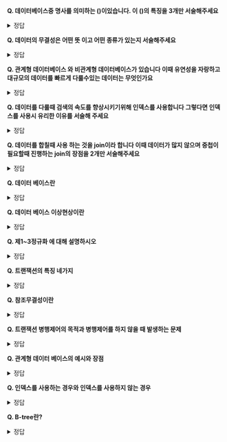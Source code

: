 **Q. 데이터베이스중 명사를 의미하는 ()이있습니다. 이 ()의 특징을 3개만 서술해주세요**    
<details>
<summary>정답</summary>
<br>

</details>

**Q. 데이터의 무결성은 어떤 뜻 이고 어떤 종류가 있는지 서술해주세요**    
<details>
<summary>정답</summary>
<br>

</details>

**Q. 관계형 데이터베이스 와 비관계형 데이터베이스가 있습니다 이때 유연성을 자랑하고 대규모의 데이터를 빠르게 다룰수있는 데이터는 무엇인가요**    
<details>
<summary>정답</summary>
<br>

</details>

**Q. 데이터를 다룰때 검색의 속도를 향상시키기위해 인덱스를 사용합니다 그렇다면 인덱스를 사용시 유리한 이유를 서술해 주세요**    
<details>
<summary>정답</summary>
<br>

</details>

**Q. 데이터를 합칠때 사용 하는 것을 join이라 합니다 이때 데이터가 많지 않으며 중첩이 필요할때 진행하는 join의 장점을 2개만 서술해주세요**    
<details>
<summary>정답</summary>
<br>
 
</details>

**Q. 데이터 베이스란**    
<details>
<summary>정답</summary>
<br>
 - 크게는 데이터의 집합을 뜻합니다
 데이터를 여럿이 사용할 목적으로 통합하고 관리되는 데이터 모음 
</details>

**Q. 데이터 베이스 이상현상이란**    
<details>
<summary>정답</summary>
<br>
데이터의 불필요한 데이터 중복으로 인한 데이터 연산 삽입 수정 삭제등의 작업을할때 이상이 나타나는 증상을 뜻합니다
</details>

**Q. 제1~3정규화 에 대해 설명하시오**    
<details>
<summary>정답</summary>
<br>
- 1차 정규화 : 모든 속성값이 원자성을 가질수있도록 하는 과정 한개의 기본키에 2개이상의 값을 가진것은 모두 제거한다 
- 2차 정규화 : 1정규화가 기본 조건이고 기본키가 아닌 속성이 기본키에 완전 함수 종속인 형태
- 3차 정규화 : 2정규화가 기본조건 이며 기본키를 제외한 모든 속성이 이행적 함수종속을 만족하지 않은 형태 
</details>

**Q. 트랜잭션의 특징 네가지**    
<details>
<summary>정답</summary>
<br>
 원자성,일관성,독립성,격리성
</details>

**Q. 참조무결성이란**    
<details>
<summary>정답</summary>
<br>
 서로 참조되는 데이터는 일관된 값을 유지 해야한다. 외래키의 값은 Null이거나 참조하는 테이블 기본키 값과 동일 해야한다
</details>

**Q. 트랜잭션 병행제어의 목적과 병행제어를 하지 않을 때 발생하는 문제**    
<details>
<summary>정답</summary>
<br>
 병행제어란? 여러개의 트랜젝션들이 실행될때 데이터의 일관성을 파괴하지 않도록 제어하는것
 적용하지 않을시 문제점은 갱신분실,모순성,연쇄복귀,비완료의존성 의 문제점을 볼수있다
</details>

**Q. 관계형 데이터 베이스의 예시와 장점**    
<details>
<summary>정답</summary>
<br>
 대표적인예 MySql
 - 모든데이터는 정해진 스키마에 따라 테이블에 저장한다
 - 테이블 간의 관계는 기본키와 외래키로 연관지을 수 있다
 - 대용량 데이터를 체계적으로 관리 한다
 - 데이터의 무결성이 보장된다
</details>

**Q. 인덱스를 사용하는 경우와 인덱스를 사용하지 않는 경우**    
<details>
<summary>정답</summary>
<br>
 - 인덱스는 대체로 규모가큰 데이터에서 사용한다 데이터를 join 하여 자주 합칠 때 유리하다
 - 데이터의 중복도가 높다면 인덱스의 사용이 힘들다
</details>

**Q. B-tree란?**    
<details>
<summary>정답</summary>
<br>
 인덱스 자료구조를 표현하는 방식중 하나이다 
 B-Tree는 노드하나가 여러 데이터를 저장한다 각 노드별로 여러개의 키와 키에 대응하는 데이터를 품고있으며 정렬된 상태를 유지하기에 부등호 표현식(연산)이 가능하고 
 데이터 탐색뿐 아니라 저장 삭세 수정 삽입등에도 낮은 시간 복잡도를 가진다
</details>

